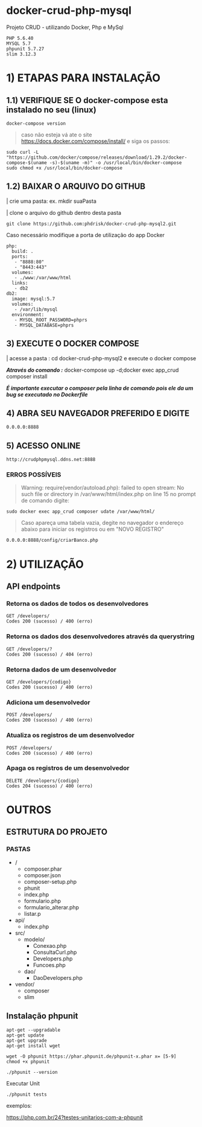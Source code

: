 # docker-crud-php-mysql
Projeto CRUD - utilizando Docker, Php e MySql
```
PHP 5.6.40
MYSQL 5.7
phpunit 5.7.27
slim 3.12.3
```

# 1) ETAPAS PARA INSTALAÇÃO
## 1.1) VERIFIQUE SE O docker-compose esta instalado no seu (linux)
```
docker-compose version 
```
> caso não esteja vá ate o site https://docs.docker.com/compose/install/ e siga os passos:
```
sudo curl -L "https://github.com/docker/compose/releases/download/1.29.2/docker-compose-$(uname -s)-$(uname -m)" -o /usr/local/bin/docker-compose
sudo chmod +x /usr/local/bin/docker-compose

```
## 1.2) BAIXAR O ARQUIVO DO GITHUB
| crie uma pasta: ex. mkdir suaPasta

| clone o arquivo do github dentro desta pasta


```
git clone https://github.com:phdrisk/docker-crud-php-mysql2.git
```

Caso necessário modifique a porta de utilização do app Docker

```
php:
  build: .
  ports:
   - "8888:80"
   - "8443:443"
  volumes:
   - ./www:/var/www/html
  links:
   - db2
db2:
  image: mysql:5.7
  volumes:
   - /var/lib/mysql
  environment:
   - MYSQL_ROOT_PASSWORD=phprs
   - MYSQL_DATABASE=phprs
```
## 3) EXECUTE O DOCKER COMPOSE

| acesse a pasta : cd docker-crud-php-mysql2 e execute o docker compose

***Através do comando :*** docker-compose up -d;docker exec app_crud composer install

***É importante executar o composer pela linha de comando pois ele da um bug se executado no Dockerfile***

## 4) ABRA SEU NAVEGADOR PREFERIDO E DIGITE
```
0.0.0.0:8888
```
## 5) ACESSO ONLINE
```
http://crudphpmysql.ddns.net:8888
```

### ERROS POSSÍVEIS

> Warning: require(vendor/autoload.php): failed to open stream: No such file or directory in /var/www/html/index.php on line 15
no prompt de comando digite:
```
sudo docker exec app_crud composer udate /var/www/html/
```
> Caso apareça uma tabela vazia, degite no navegador o endereço abaixo para iniciar os registros ou em "NOVO REGISTRO"
```
0.0.0.0:8888/config/criarBanco.php
```
# 2) UTILIZAÇÃO
## API endpoints
### Retorna os dados de todos os desenvolvedores
```
GET /developers/
Codes 200 (sucesso) / 400 (erro)
```
### Retorna os dados dos desenvolvedores através da querystring
```
GET /developers/?
Codes 200 (sucesso) / 404 (erro)
```
### Retorna dados de um desenvolvedor
```
GET /developers/{codigo}
Codes 200 (sucesso) / 400 (erro)
```
### Adiciona um desenvolvedor
```
POST /developers/
Codes 200 (sucesso) / 400 (erro)
```
### Atualiza os registros de um desenvolvedor
```
POST /developers/
Codes 200 (sucesso) / 400 (erro)
```
### Apaga os registros de um desenvolvedor
```
DELETE /developers/{codigo}
Codes 204 (sucesso) / 400 (erro)
```

# OUTROS
## ESTRUTURA DO PROJETO
### PASTAS
- /
  - composer.phar
  - composer.json
  - composer-setup.php
  - phunit
  - index.php
  - formulario.php
  - formulario_alterar.php
  - listar.p
- api/
  - index.php   
- src/
  - modelo/
    -   Conexao.php
    -   ConsultaCurl.php
    -   Developers.php
    -   Funcoes.php
  - dao/
    -   DaoDevelopers.php
- vendor/
  - composer
  - slim  



## Instalação phpunit
```
apt-get --upgradable
apt-get update
apt-get upgrade
apt-get install wget

wget -O phpunit https://phar.phpunit.de/phpunit-x.phar x= [5-9]
chmod +x phpunit

./phpunit --version

```
Executar Unit

```
./phpunit tests

```
exemplos:

https://php.com.br/24?testes-unitarios-com-a-phpunit


